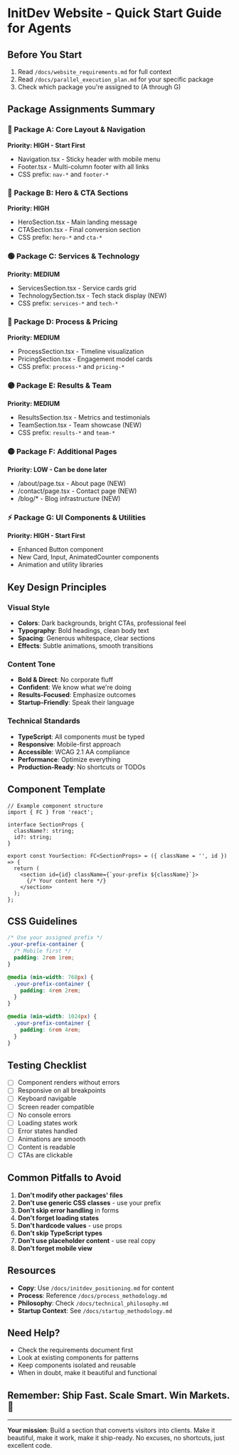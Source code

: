 # InitDev Website - Quick Start Guide for Agents

## Before You Start
1. Read `/docs/website_requirements.md` for full context
2. Read `/docs/parallel_execution_plan.md` for your specific package
3. Check which package you're assigned to (A through G)

## Package Assignments Summary

### 🔷 Package A: Core Layout & Navigation
**Priority: HIGH - Start First**
- Navigation.tsx - Sticky header with mobile menu
- Footer.tsx - Multi-column footer with all links
- CSS prefix: `nav-*` and `footer-*`

### 🔶 Package B: Hero & CTA Sections  
**Priority: HIGH**
- HeroSection.tsx - Main landing message
- CTASection.tsx - Final conversion section
- CSS prefix: `hero-*` and `cta-*`

### 🟢 Package C: Services & Technology
**Priority: MEDIUM**
- ServicesSection.tsx - Service cards grid
- TechnologySection.tsx - Tech stack display (NEW)
- CSS prefix: `services-*` and `tech-*`

### 🔵 Package D: Process & Pricing
**Priority: MEDIUM**
- ProcessSection.tsx - Timeline visualization  
- PricingSection.tsx - Engagement model cards
- CSS prefix: `process-*` and `pricing-*`

### 🟣 Package E: Results & Team
**Priority: MEDIUM**
- ResultsSection.tsx - Metrics and testimonials
- TeamSection.tsx - Team showcase (NEW)
- CSS prefix: `results-*` and `team-*`

### 🟡 Package F: Additional Pages
**Priority: LOW - Can be done later**
- /about/page.tsx - About page (NEW)
- /contact/page.tsx - Contact page (NEW)
- /blog/* - Blog infrastructure (NEW)

### ⚡ Package G: UI Components & Utilities
**Priority: HIGH - Start First**
- Enhanced Button component
- New Card, Input, AnimatedCounter components
- Animation and utility libraries

## Key Design Principles

### Visual Style
- **Colors**: Dark backgrounds, bright CTAs, professional feel
- **Typography**: Bold headings, clean body text
- **Spacing**: Generous whitespace, clear sections
- **Effects**: Subtle animations, smooth transitions

### Content Tone
- **Bold & Direct**: No corporate fluff
- **Confident**: We know what we're doing
- **Results-Focused**: Emphasize outcomes
- **Startup-Friendly**: Speak their language

### Technical Standards
- **TypeScript**: All components must be typed
- **Responsive**: Mobile-first approach
- **Accessible**: WCAG 2.1 AA compliance
- **Performance**: Optimize everything
- **Production-Ready**: No shortcuts or TODOs

## Component Template

```tsx
// Example component structure
import { FC } from 'react';

interface SectionProps {
  className?: string;
  id?: string;
}

export const YourSection: FC<SectionProps> = ({ className = '', id }) => {
  return (
    <section id={id} className={`your-prefix ${className}`}>
      {/* Your content here */}
    </section>
  );
};
```

## CSS Guidelines

```css
/* Use your assigned prefix */
.your-prefix-container {
  /* Mobile first */
  padding: 2rem 1rem;
}

@media (min-width: 768px) {
  .your-prefix-container {
    padding: 4rem 2rem;
  }
}

@media (min-width: 1024px) {
  .your-prefix-container {
    padding: 6rem 4rem;
  }
}
```

## Testing Checklist
- [ ] Component renders without errors
- [ ] Responsive on all breakpoints
- [ ] Keyboard navigable
- [ ] Screen reader compatible
- [ ] No console errors
- [ ] Loading states work
- [ ] Error states handled
- [ ] Animations are smooth
- [ ] Content is readable
- [ ] CTAs are clickable

## Common Pitfalls to Avoid
1. **Don't modify other packages' files**
2. **Don't use generic CSS classes** - use your prefix
3. **Don't skip error handling** in forms
4. **Don't forget loading states**
5. **Don't hardcode values** - use props
6. **Don't skip TypeScript types**
7. **Don't use placeholder content** - use real copy
8. **Don't forget mobile view**

## Resources
- **Copy**: Use `/docs/initdev_positioning.md` for content
- **Process**: Reference `/docs/process_methodology.md`
- **Philosophy**: Check `/docs/technical_philosophy.md`
- **Startup Context**: See `/docs/startup_methodology.md`

## Need Help?
- Check the requirements document first
- Look at existing components for patterns
- Keep components isolated and reusable
- When in doubt, make it beautiful and functional

## Remember: Ship Fast. Scale Smart. Win Markets. 🚀

---

**Your mission**: Build a section that converts visitors into clients. Make it beautiful, make it work, make it ship-ready. No excuses, no shortcuts, just excellent code.
